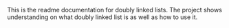 This is the readme documentation for doubly linked lists.
The project shows understanding on what doubly linked list is as well as how to use it.
